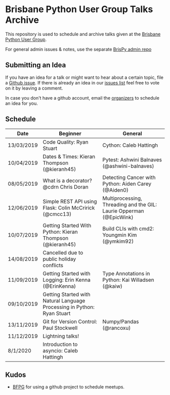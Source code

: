 # Brisbane Python User Group Talks Archive

This repository is used to schedule and archive talks given at the
[Brisbane Python User
Group](https://www.meetup.com/Brisbane-Python-User-Group/).

For general admin issues & notes, use the separate
[BrisPy admin repo](https://github.com/BrisPy/brispy-admin)

## Submitting an Idea

If you have an idea for a talk or might want to hear about a certain
topic, file a [Github
issue](https://github.com/BrisPy/talks/issues/new). If there is already
an idea in our [issues list](https://github.com/BrisPy/talks/issues)
feel free to vote on it by leaving a comment.

In case you don't have a github account, email the
[organizers](https://www.meetup.com/Brisbane-Python-User-Group/members/?op=leaders)
to schedule an idea for you.

## Schedule


| Date       | Beginner                                    | General                                      |
|------------|---------------------------------------------|----------------------------------------------|
| 13/03/2019 | Code Quality: Ryan Stuart                   | Cython: Caleb Hattingh                       |
| 10/04/2019 | Dates & Times: Kieran Thompson (@kieranh45) | Pytest: Ashwini Balnaves (@ashwini-balnaves) |
| 08/05/2019 | What is a decorator? @cdrn Chris Doran      | Detecting Cancer with Python: Aiden Carey (@Aiden0) |
| 12/06/2019 | Simple REST API using Flask: Colin McCririck (@cmcc13) | Multiprocessing, Threading and the GIL: Laurie Opperman (@EpicWink)                                             |
| 10/07/2019 | Getting Started With Python: Kieran Thompson (@kieranh45) | Build CLIs with cmd2: Youngmin Kim (@ymkim92) |
| 14/08/2019 | Cancelled due to public holiday conflicts   |                                              |
| 11/09/2019 | Getting Started with Logging: Erin Kenna (@ErinKenna) | Type Annotations in Python: Kai Willadsen (@kaiw) |
| 09/10/2019 | Getting Started with Natural Language Processing in Python: Ryan Stuart                    |
| 13/11/2019 | Git for Version Control: Paul Stockwell     | Numpy/Pandas (@rancoxu)                      |
| 11/12/2019 | Lightning talks!                                                                           |
| 8/1/2020   | Introduction to asyncio: Caleb Hattingh                                                    |

## Kudos

* [BFPG](https://github.com/bfpg/talks) for using a github project to
  schedule meetups.
